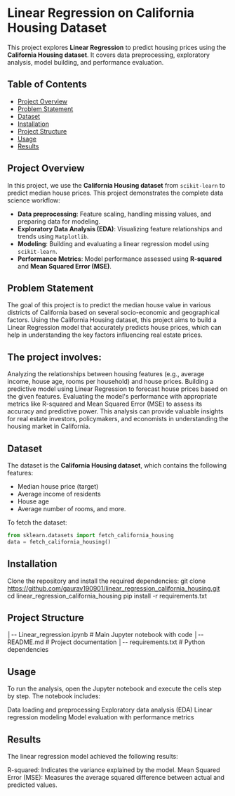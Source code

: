 # Linear Regression on California Housing Dataset

This project explores **Linear Regression** to predict housing prices using the **California Housing dataset**. It covers data preprocessing, exploratory analysis, model building, and performance evaluation.

## Table of Contents
- [Project Overview](ProjectOverview)
- [Problem Statement](ProblemStatement)
- [Dataset](Dataset)
- [Installation](Installation)
- [Project Structure](ProjectStructure)
- [Usage](Usage)
- [Results](Results)

## Project Overview
In this project, we use the **California Housing dataset** from `scikit-learn` to predict median house prices. This project demonstrates the complete data science workflow:
- **Data preprocessing**: Feature scaling, handling missing values, and preparing data for modeling.
- **Exploratory Data Analysis (EDA)**: Visualizing feature relationships and trends using `Matplotlib`.
- **Modeling**: Building and evaluating a linear regression model using `scikit-learn`.
- **Performance Metrics**: Model performance assessed using **R-squared** and **Mean Squared Error (MSE)**.

## Problem Statement
The goal of this project is to predict the median house value in various districts of California based on several socio-economic and geographical factors. Using the California Housing dataset, this project aims to build a Linear Regression model that accurately predicts house prices, which can help in understanding the key factors influencing real estate prices.

## The project involves:

Analyzing the relationships between housing features (e.g., average income, house age, rooms per household) and house prices.
Building a predictive model using Linear Regression to forecast house prices based on the given features.
Evaluating the model's performance with appropriate metrics like R-squared and Mean Squared Error (MSE) to assess its accuracy and predictive power.
This analysis can provide valuable insights for real estate investors, policymakers, and economists in understanding the housing market in California.

## Dataset
The dataset is the **California Housing dataset**, which contains the following features:
- Median house price (target)
- Average income of residents
- House age
- Average number of rooms, and more.

To fetch the dataset:
```python
from sklearn.datasets import fetch_california_housing
data = fetch_california_housing()
```

## Installation
Clone the repository and install the required dependencies:
git clone https://github.com/gaurav190901/linear_regression_california_housing.git
cd linear_regression_california_housing
pip install -r requirements.txt

## Project Structure
│-- Linear_regression.ipynb      # Main Jupyter notebook with code
│-- README.md                    # Project documentation
│-- requirements.txt             # Python dependencies

## Usage
To run the analysis, open the Jupyter notebook and execute the cells step by step. The notebook includes:

Data loading and preprocessing
Exploratory data analysis (EDA)
Linear regression modeling
Model evaluation with performance metrics

## Results
The linear regression model achieved the following results:

R-squared: Indicates the variance explained by the model.
Mean Squared Error (MSE): Measures the average squared difference between actual and predicted values.
